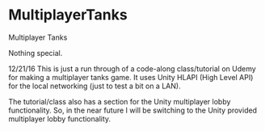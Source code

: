 # MultiplayerTanks
Multiplayer Tanks

Nothing special.

12/21/16
This is just a run through of a code-along class/tutorial on Udemy for making a multiplayer tanks game. It uses Unity HLAPI (High Level API) for the local networking (just to test a bit on a LAN). 

The tutorial/class also has a section for the Unity multiplayer lobby functionality. So, in the near future I will be switching to the Unity provided multiplayer lobby functionality.  


